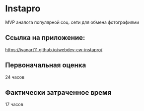 # Instapro

MVP аналога популярной соц. сети для обмена фотографиями

## Ссылка на приложение:

https://ivanart11.github.io/webdev-cw-instapro/

## Первоначальная оценка

24 часов

## Фактически затраченное время

17 часов
